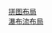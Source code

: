 [拼图布局](https://reusjs.github.io/layout/puzzle/task43.html)
<br>
[瀑布流布局](https://reusjs.github.io/layout/waterfall/task44.html)
